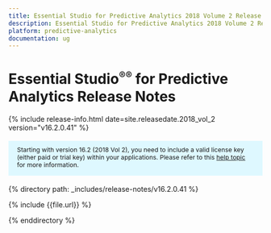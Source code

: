 ```yaml
---
title: Essential Studio for Predictive Analytics 2018 Volume 2 Release Notes
description: Essential Studio for Predictive Analytics 2018 Volume 2 Release Notes
platform: predictive-analytics
documentation: ug
---
```


# Essential Studio<sup style="font-size:70%">&reg;</sup><sup style="font-size:70%">&reg;</sup> for Predictive Analytics Release Notes

{% include release-info.html date=site.releasedate.2018_vol_2  version="v16.2.0.41" %} 


<style>
#license {
    font-size: .88em!important;
margin-top: 1.5em;     margin-bottom: 1.5em;
    background-color: #def8ff;
    padding: 10px 17px 14px;
}
</style>

<div id="license">
Starting with version 16.2 (2018 Vol 2), you need to include a valid license key (either paid or trial key) within your applications. 
Please refer to this <a href="/common/essential-studio/licensing/license-key">help topic</a> for more information.   
</div>



{% directory path: _includes/release-notes/v16.2.0.41 %}

{% include {{file.url}} %}

{% enddirectory %}